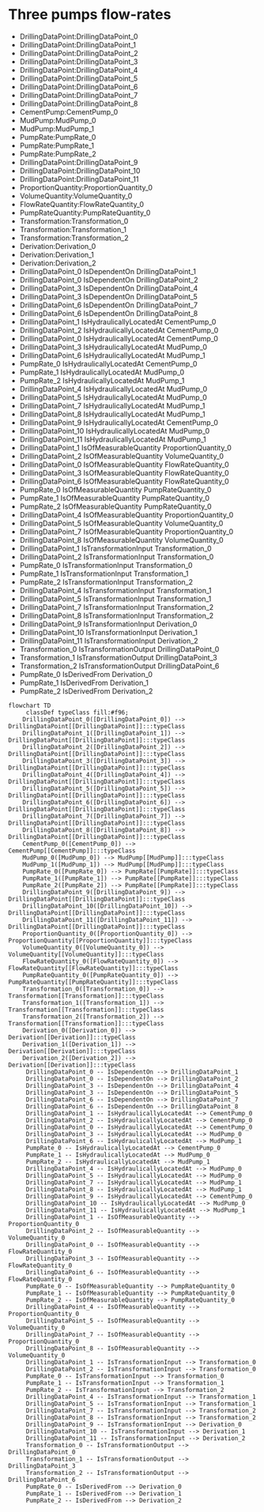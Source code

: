 # Three pumps flow-rates
- DrillingDataPoint:DrillingDataPoint_0
- DrillingDataPoint:DrillingDataPoint_1
- DrillingDataPoint:DrillingDataPoint_2
- DrillingDataPoint:DrillingDataPoint_3
- DrillingDataPoint:DrillingDataPoint_4
- DrillingDataPoint:DrillingDataPoint_5
- DrillingDataPoint:DrillingDataPoint_6
- DrillingDataPoint:DrillingDataPoint_7
- DrillingDataPoint:DrillingDataPoint_8
- CementPump:CementPump_0
- MudPump:MudPump_0
- MudPump:MudPump_1
- PumpRate:PumpRate_0
- PumpRate:PumpRate_1
- PumpRate:PumpRate_2
- DrillingDataPoint:DrillingDataPoint_9
- DrillingDataPoint:DrillingDataPoint_10
- DrillingDataPoint:DrillingDataPoint_11
- ProportionQuantity:ProportionQuantity_0
- VolumeQuantity:VolumeQuantity_0
- FlowRateQuantity:FlowRateQuantity_0
- PumpRateQuantity:PumpRateQuantity_0
- Transformation:Transformation_0
- Transformation:Transformation_1
- Transformation:Transformation_2
- Derivation:Derivation_0
- Derivation:Derivation_1
- Derivation:Derivation_2
- DrillingDataPoint_0 IsDependentOn DrillingDataPoint_1
- DrillingDataPoint_0 IsDependentOn DrillingDataPoint_2
- DrillingDataPoint_3 IsDependentOn DrillingDataPoint_4
- DrillingDataPoint_3 IsDependentOn DrillingDataPoint_5
- DrillingDataPoint_6 IsDependentOn DrillingDataPoint_7
- DrillingDataPoint_6 IsDependentOn DrillingDataPoint_8
- DrillingDataPoint_1 IsHydraulicallyLocatedAt CementPump_0
- DrillingDataPoint_2 IsHydraulicallyLocatedAt CementPump_0
- DrillingDataPoint_0 IsHydraulicallyLocatedAt CementPump_0
- DrillingDataPoint_3 IsHydraulicallyLocatedAt MudPump_0
- DrillingDataPoint_6 IsHydraulicallyLocatedAt MudPump_1
- PumpRate_0 IsHydraulicallyLocatedAt CementPump_0
- PumpRate_1 IsHydraulicallyLocatedAt MudPump_0
- PumpRate_2 IsHydraulicallyLocatedAt MudPump_1
- DrillingDataPoint_4 IsHydraulicallyLocatedAt MudPump_0
- DrillingDataPoint_5 IsHydraulicallyLocatedAt MudPump_0
- DrillingDataPoint_7 IsHydraulicallyLocatedAt MudPump_1
- DrillingDataPoint_8 IsHydraulicallyLocatedAt MudPump_1
- DrillingDataPoint_9 IsHydraulicallyLocatedAt CementPump_0
- DrillingDataPoint_10 IsHydraulicallyLocatedAt MudPump_0
- DrillingDataPoint_11 IsHydraulicallyLocatedAt MudPump_1
- DrillingDataPoint_1 IsOfMeasurableQuantity ProportionQuantity_0
- DrillingDataPoint_2 IsOfMeasurableQuantity VolumeQuantity_0
- DrillingDataPoint_0 IsOfMeasurableQuantity FlowRateQuantity_0
- DrillingDataPoint_3 IsOfMeasurableQuantity FlowRateQuantity_0
- DrillingDataPoint_6 IsOfMeasurableQuantity FlowRateQuantity_0
- PumpRate_0 IsOfMeasurableQuantity PumpRateQuantity_0
- PumpRate_1 IsOfMeasurableQuantity PumpRateQuantity_0
- PumpRate_2 IsOfMeasurableQuantity PumpRateQuantity_0
- DrillingDataPoint_4 IsOfMeasurableQuantity ProportionQuantity_0
- DrillingDataPoint_5 IsOfMeasurableQuantity VolumeQuantity_0
- DrillingDataPoint_7 IsOfMeasurableQuantity ProportionQuantity_0
- DrillingDataPoint_8 IsOfMeasurableQuantity VolumeQuantity_0
- DrillingDataPoint_1 IsTransformationInput Transformation_0
- DrillingDataPoint_2 IsTransformationInput Transformation_0
- PumpRate_0 IsTransformationInput Transformation_0
- PumpRate_1 IsTransformationInput Transformation_1
- PumpRate_2 IsTransformationInput Transformation_2
- DrillingDataPoint_4 IsTransformationInput Transformation_1
- DrillingDataPoint_5 IsTransformationInput Transformation_1
- DrillingDataPoint_7 IsTransformationInput Transformation_2
- DrillingDataPoint_8 IsTransformationInput Transformation_2
- DrillingDataPoint_9 IsTransformationInput Derivation_0
- DrillingDataPoint_10 IsTransformationInput Derivation_1
- DrillingDataPoint_11 IsTransformationInput Derivation_2
- Transformation_0 IsTransformationOutput DrillingDataPoint_0
- Transformation_1 IsTransformationOutput DrillingDataPoint_3
- Transformation_2 IsTransformationOutput DrillingDataPoint_6
- PumpRate_0 IsDerivedFrom Derivation_0
- PumpRate_1 IsDerivedFrom Derivation_1
- PumpRate_2 IsDerivedFrom Derivation_2
```mermaid
flowchart TD
	 classDef typeClass fill:#f96;
	DrillingDataPoint_0([DrillingDataPoint_0]) --> DrillingDataPoint[[DrillingDataPoint]]:::typeClass
	DrillingDataPoint_1([DrillingDataPoint_1]) --> DrillingDataPoint[[DrillingDataPoint]]:::typeClass
	DrillingDataPoint_2([DrillingDataPoint_2]) --> DrillingDataPoint[[DrillingDataPoint]]:::typeClass
	DrillingDataPoint_3([DrillingDataPoint_3]) --> DrillingDataPoint[[DrillingDataPoint]]:::typeClass
	DrillingDataPoint_4([DrillingDataPoint_4]) --> DrillingDataPoint[[DrillingDataPoint]]:::typeClass
	DrillingDataPoint_5([DrillingDataPoint_5]) --> DrillingDataPoint[[DrillingDataPoint]]:::typeClass
	DrillingDataPoint_6([DrillingDataPoint_6]) --> DrillingDataPoint[[DrillingDataPoint]]:::typeClass
	DrillingDataPoint_7([DrillingDataPoint_7]) --> DrillingDataPoint[[DrillingDataPoint]]:::typeClass
	DrillingDataPoint_8([DrillingDataPoint_8]) --> DrillingDataPoint[[DrillingDataPoint]]:::typeClass
	CementPump_0([CementPump_0]) --> CementPump[[CementPump]]:::typeClass
	MudPump_0([MudPump_0]) --> MudPump[[MudPump]]:::typeClass
	MudPump_1([MudPump_1]) --> MudPump[[MudPump]]:::typeClass
	PumpRate_0([PumpRate_0]) --> PumpRate[[PumpRate]]:::typeClass
	PumpRate_1([PumpRate_1]) --> PumpRate[[PumpRate]]:::typeClass
	PumpRate_2([PumpRate_2]) --> PumpRate[[PumpRate]]:::typeClass
	DrillingDataPoint_9([DrillingDataPoint_9]) --> DrillingDataPoint[[DrillingDataPoint]]:::typeClass
	DrillingDataPoint_10([DrillingDataPoint_10]) --> DrillingDataPoint[[DrillingDataPoint]]:::typeClass
	DrillingDataPoint_11([DrillingDataPoint_11]) --> DrillingDataPoint[[DrillingDataPoint]]:::typeClass
	ProportionQuantity_0([ProportionQuantity_0]) --> ProportionQuantity[[ProportionQuantity]]:::typeClass
	VolumeQuantity_0([VolumeQuantity_0]) --> VolumeQuantity[[VolumeQuantity]]:::typeClass
	FlowRateQuantity_0([FlowRateQuantity_0]) --> FlowRateQuantity[[FlowRateQuantity]]:::typeClass
	PumpRateQuantity_0([PumpRateQuantity_0]) --> PumpRateQuantity[[PumpRateQuantity]]:::typeClass
	Transformation_0([Transformation_0]) --> Transformation[[Transformation]]:::typeClass
	Transformation_1([Transformation_1]) --> Transformation[[Transformation]]:::typeClass
	Transformation_2([Transformation_2]) --> Transformation[[Transformation]]:::typeClass
	Derivation_0([Derivation_0]) --> Derivation[[Derivation]]:::typeClass
	Derivation_1([Derivation_1]) --> Derivation[[Derivation]]:::typeClass
	Derivation_2([Derivation_2]) --> Derivation[[Derivation]]:::typeClass
	 DrillingDataPoint_0 -- IsDependentOn --> DrillingDataPoint_1 
	 DrillingDataPoint_0 -- IsDependentOn --> DrillingDataPoint_2 
	 DrillingDataPoint_3 -- IsDependentOn --> DrillingDataPoint_4 
	 DrillingDataPoint_3 -- IsDependentOn --> DrillingDataPoint_5 
	 DrillingDataPoint_6 -- IsDependentOn --> DrillingDataPoint_7 
	 DrillingDataPoint_6 -- IsDependentOn --> DrillingDataPoint_8 
	 DrillingDataPoint_1 -- IsHydraulicallyLocatedAt --> CementPump_0 
	 DrillingDataPoint_2 -- IsHydraulicallyLocatedAt --> CementPump_0 
	 DrillingDataPoint_0 -- IsHydraulicallyLocatedAt --> CementPump_0 
	 DrillingDataPoint_3 -- IsHydraulicallyLocatedAt --> MudPump_0 
	 DrillingDataPoint_6 -- IsHydraulicallyLocatedAt --> MudPump_1 
	 PumpRate_0 -- IsHydraulicallyLocatedAt --> CementPump_0 
	 PumpRate_1 -- IsHydraulicallyLocatedAt --> MudPump_0 
	 PumpRate_2 -- IsHydraulicallyLocatedAt --> MudPump_1 
	 DrillingDataPoint_4 -- IsHydraulicallyLocatedAt --> MudPump_0 
	 DrillingDataPoint_5 -- IsHydraulicallyLocatedAt --> MudPump_0 
	 DrillingDataPoint_7 -- IsHydraulicallyLocatedAt --> MudPump_1 
	 DrillingDataPoint_8 -- IsHydraulicallyLocatedAt --> MudPump_1 
	 DrillingDataPoint_9 -- IsHydraulicallyLocatedAt --> CementPump_0 
	 DrillingDataPoint_10 -- IsHydraulicallyLocatedAt --> MudPump_0 
	 DrillingDataPoint_11 -- IsHydraulicallyLocatedAt --> MudPump_1 
	 DrillingDataPoint_1 -- IsOfMeasurableQuantity --> ProportionQuantity_0 
	 DrillingDataPoint_2 -- IsOfMeasurableQuantity --> VolumeQuantity_0 
	 DrillingDataPoint_0 -- IsOfMeasurableQuantity --> FlowRateQuantity_0 
	 DrillingDataPoint_3 -- IsOfMeasurableQuantity --> FlowRateQuantity_0 
	 DrillingDataPoint_6 -- IsOfMeasurableQuantity --> FlowRateQuantity_0 
	 PumpRate_0 -- IsOfMeasurableQuantity --> PumpRateQuantity_0 
	 PumpRate_1 -- IsOfMeasurableQuantity --> PumpRateQuantity_0 
	 PumpRate_2 -- IsOfMeasurableQuantity --> PumpRateQuantity_0 
	 DrillingDataPoint_4 -- IsOfMeasurableQuantity --> ProportionQuantity_0 
	 DrillingDataPoint_5 -- IsOfMeasurableQuantity --> VolumeQuantity_0 
	 DrillingDataPoint_7 -- IsOfMeasurableQuantity --> ProportionQuantity_0 
	 DrillingDataPoint_8 -- IsOfMeasurableQuantity --> VolumeQuantity_0 
	 DrillingDataPoint_1 -- IsTransformationInput --> Transformation_0 
	 DrillingDataPoint_2 -- IsTransformationInput --> Transformation_0 
	 PumpRate_0 -- IsTransformationInput --> Transformation_0 
	 PumpRate_1 -- IsTransformationInput --> Transformation_1 
	 PumpRate_2 -- IsTransformationInput --> Transformation_2 
	 DrillingDataPoint_4 -- IsTransformationInput --> Transformation_1 
	 DrillingDataPoint_5 -- IsTransformationInput --> Transformation_1 
	 DrillingDataPoint_7 -- IsTransformationInput --> Transformation_2 
	 DrillingDataPoint_8 -- IsTransformationInput --> Transformation_2 
	 DrillingDataPoint_9 -- IsTransformationInput --> Derivation_0 
	 DrillingDataPoint_10 -- IsTransformationInput --> Derivation_1 
	 DrillingDataPoint_11 -- IsTransformationInput --> Derivation_2 
	 Transformation_0 -- IsTransformationOutput --> DrillingDataPoint_0 
	 Transformation_1 -- IsTransformationOutput --> DrillingDataPoint_3 
	 Transformation_2 -- IsTransformationOutput --> DrillingDataPoint_6 
	 PumpRate_0 -- IsDerivedFrom --> Derivation_0 
	 PumpRate_1 -- IsDerivedFrom --> Derivation_1 
	 PumpRate_2 -- IsDerivedFrom --> Derivation_2 
```
